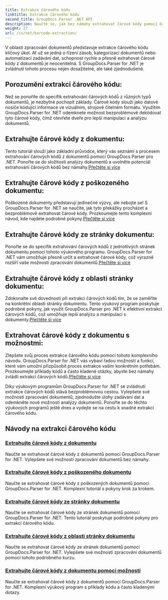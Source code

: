 ```yaml
---
title: Extrakce čárového kódu
linktitle: Extrakce čárového kódu
second_title: GroupDocs.Parser .NET API
description: Naučte se, jak bez námahy extrahovat čárové kódy pomocí GroupDocs.Parser for .NET tutoriálů. Vylepšete své možnosti zpracování dokumentů nyní!
weight: 27
url: /cs/net/barcode-extraction/
---
```


V oblasti zpracování dokumentů představuje extrakce čárového kódu klíčový úkol. Ať už se jedná o řízení zásob, kategorizaci dokumentů nebo automatizaci zadávání dat, schopnost rychle a přesně extrahovat čárové kódy z dokumentů je neocenitelná. S GroupDocs.Parser for .NET je zvládnutí tohoto procesu nejen dosažitelné, ale také zjednodušené.

## Porozumění extrakci čárového kódu:

Než se ponoříte do specifik extrahování čárových kódů z různých typů dokumentů, je nezbytné pochopit základy. Čárové kódy slouží jako datové nosiče kódující informace ve vizuálním, strojově čitelném formátu. Využitím GroupDocs.Parser for .NET odemknete možnost bezproblémově dekódovat tyto čárové kódy, čímž otevřete dveře pro lepší manipulaci a analýzu dokumentů.

## Extrahujte čárové kódy z dokumentu:
 Tento tutoriál slouží jako základní průvodce, který vás seznámí s procesem extrahování čárových kódů z dokumentů pomocí GroupDocs.Parser pro .NET. Ponořte se do složitosti analýzy dokumentů a uvolněte potenciál extrahování čárových kódů bez námahy.[Přečtěte si více](./extract-barcodes-from-document/)

## Extrahujte čárové kódy z poškozeného dokumentu:
Poškozené dokumenty představují jedinečné výzvy, ale nebojte se! S GroupDocs.Parser for .NET se naučíte, jak tyto překážky procházet a bezproblémově extrahovat čárové kódy. Prozkoumejte tento komplexní návod, kde najdete podrobné pokyny.[Přečtěte si více](./extract-barcodes-from-corrupted-document/)

## Extrahujte čárové kódy ze stránky dokumentu:
 Ponořte se do specifik extrahování čárových kódů z jednotlivých stránek dokumentu pomocí tohoto výukového programu. GroupDocs.Parser for .NET vám umožňuje přesně určit a extrahovat čárové kódy, což výrazně rozšíří vaše možnosti zpracování dokumentů.[Přečtěte si více](./extract-barcodes-from-document-page/)

## Extrahujte čárové kódy z oblasti stránky dokumentu:
 Zdokonalte své dovednosti při extrakci čárových kódů tím, že se zaměříte na konkrétní oblasti stránky dokumentu. Tento výukový program poskytuje podrobné pokyny, jak využít GroupDocs.Parser pro .NET k efektivní extrakci čárových kódů, což umožňuje lepší analýzu a manipulaci s dokumenty.[Přečtěte si více](./extract-barcodes-from-document-page-area/)

## Extrahovat čárové kódy z dokumentu s možnostmi:
Zlepšete svůj proces extrakce čárového kódu pomocí tohoto komplexního návodu. GroupDocs.Parser for .NET vás vybaví řadou možností a funkcí, které vám umožní přizpůsobit proces extrakce vašim konkrétním potřebám. Prozkoumejte příklady kódů a často kladené otázky, abyste bez námahy zvládli extrakci čárových kódů.[Přečtěte si více](./extract-barcodes-from-document-with-options/)

Díky výukovým programům GroupDocs.Parser for .NET se zvládnutí extrakce čárových kódů stává bezproblémovou cestou. Vylepšete své možnosti zpracování dokumentů, zjednodušte úlohy zadávání dat a odemkněte nové možnosti analýzy dokumentů. Ponořte se do těchto výukových programů ještě dnes a vydejte se na cestu k snadné extrakci čárového kódu.
## Návody na extrakci čárového kódu
### [Extrahujte čárové kódy z dokumentu](./extract-barcodes-from-document/)
Naučte se extrahovat čárové kódy z dokumentů pomocí GroupDocs.Parser for .NET. Vylepšete své možnosti zpracování dokumentů bez námahy.
### [Extrahujte čárové kódy z poškozeného dokumentu](./extract-barcodes-from-corrupted-document/)
Naučte se extrahovat čárové kódy z poškozených dokumentů pomocí GroupDocs.Parser for .NET. Komplexní tutoriál s pokyny krok za krokem.
### [Extrahujte čárové kódy ze stránky dokumentu](./extract-barcodes-from-document-page/)
Naučte se extrahovat čárové kódy ze stránek dokumentů pomocí GroupDocs.Parser for .NET. Tento tutoriál poskytuje podrobné pokyny pro extrakci čárového kódu.
### [Extrahujte čárové kódy z oblasti stránky dokumentu](./extract-barcodes-from-document-page-area/)
Naučte se extrahovat čárové kódy ze stránek dokumentů pomocí GroupDocs.Parser for .NET. Vylepšete své možnosti zpracování dokumentů pomocí tohoto podrobného kurzu.
### [Extrahujte čárové kódy z dokumentu pomocí možností](./extract-barcodes-from-document-with-options/)
Naučte se extrahovat čárové kódy z dokumentů pomocí GroupDocs.Parser for .NET. Komplexní výukový program s příklady kódu a často kladenými dotazy.